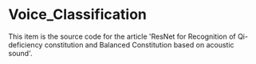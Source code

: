 # Voice_Classification
This item is the source code for the article 'ResNet for Recognition of Qi-deficiency constitution and Balanced Constitution based on acoustic sound'.
